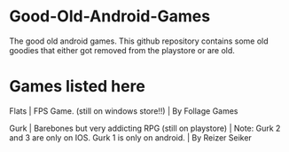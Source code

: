 # Good-Old-Android-Games
The good old android games. This github repository contains some old goodies that either got removed from the playstore or are old.

# Games listed here
Flats | FPS Game. (still on windows store!!) | By Follage Games

Gurk | Barebones but very addicting RPG (still on playstore) | Note: Gurk 2 and 3 are only on IOS. Gurk 1 is only on android. | By Reizer Seiker
